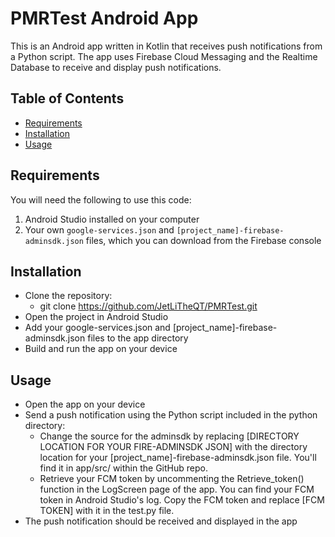 # PMRTest Android App


This is an Android app written in Kotlin that receives push notifications from a Python script. The app uses Firebase Cloud Messaging and the Realtime Database to receive and display push notifications.

## Table of Contents

- [Requirements](#requirements)
- [Installation](#installation)
- [Usage](#usage)

## Requirements

You will need the following to use this code:

1. Android Studio installed on your computer
2. Your own `google-services.json` and `[project_name]-firebase-adminsdk.json` files, which you can download from the Firebase console
## Installation

+ Clone the repository:
  +   git clone https://github.com/JetLiTheQT/PMRTest.git
+ Open the project in Android Studio
+ Add your google-services.json and [project_name]-firebase-adminsdk.json files to the app directory
+ Build and run the app on your device

## Usage

+ Open the app on your device
+ Send a push notification using the Python script included in the python directory:
  + Change the source for the adminsdk by replacing [DIRECTORY LOCATION FOR YOUR FIRE-ADMINSDK JSON] with the directory location for your [project_name]-firebase-adminsdk.json file. You'll find it in app/src/ within the GitHub repo.
  + Retrieve your FCM token by uncommenting the Retrieve_token() function in the LogScreen page of the app. You can find your FCM token in Android Studio's log. Copy the FCM token and replace [FCM TOKEN] with it in the test.py file.
+ The push notification should be received and displayed in the app
